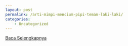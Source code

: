 ```yaml
---
layout: post
permalink: /arti-mimpi-mencium-pipi-teman-laki-laki/
categories:
    - Uncategorized
---
```


[Baca Selengkapnya](/01)